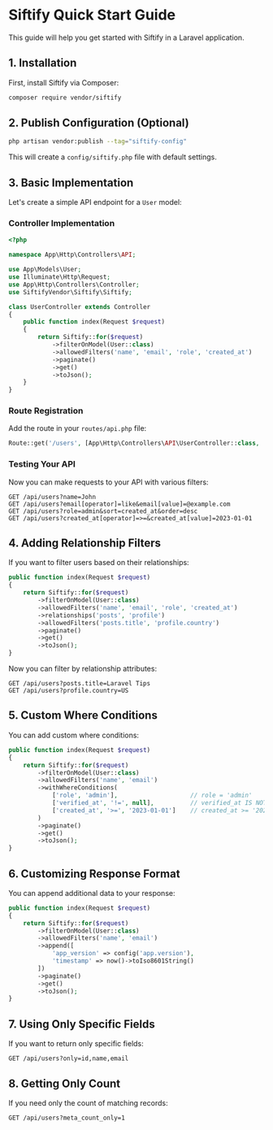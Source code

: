 # Siftify Quick Start Guide

This guide will help you get started with Siftify in a Laravel application.

## 1. Installation

First, install Siftify via Composer:

```bash
composer require vendor/siftify
```

## 2. Publish Configuration (Optional)

```bash
php artisan vendor:publish --tag="siftify-config"
```

This will create a `config/siftify.php` file with default settings.

## 3. Basic Implementation

Let's create a simple API endpoint for a `User` model:

### Controller Implementation

```php
<?php

namespace App\Http\Controllers\API;

use App\Models\User;
use Illuminate\Http\Request;
use App\Http\Controllers\Controller;
use SiftifyVendor\Siftify\Siftify;

class UserController extends Controller
{
    public function index(Request $request)
    {
        return Siftify::for($request)
            ->filterOnModel(User::class)
            ->allowedFilters('name', 'email', 'role', 'created_at')
            ->paginate()
            ->get()
            ->toJson();
    }
}
```

### Route Registration

Add the route in your `routes/api.php` file:

```php
Route::get('/users', [App\Http\Controllers\API\UserController::class, 'index']);
```

### Testing Your API

Now you can make requests to your API with various filters:

```
GET /api/users?name=John
GET /api/users?email[operator]=like&email[value]=@example.com
GET /api/users?role=admin&sort=created_at&order=desc
GET /api/users?created_at[operator]=>=&created_at[value]=2023-01-01
```

## 4. Adding Relationship Filters

If you want to filter users based on their relationships:

```php
public function index(Request $request)
{
    return Siftify::for($request)
        ->filterOnModel(User::class)
        ->allowedFilters('name', 'email', 'role', 'created_at')
        ->relationships('posts', 'profile')
        ->allowedFilters('posts.title', 'profile.country')
        ->paginate()
        ->get()
        ->toJson();
}
```

Now you can filter by relationship attributes:

```
GET /api/users?posts.title=Laravel Tips
GET /api/users?profile.country=US
```

## 5. Custom Where Conditions

You can add custom where conditions:

```php
public function index(Request $request)
{
    return Siftify::for($request)
        ->filterOnModel(User::class)
        ->allowedFilters('name', 'email')
        ->withWhereConditions(
            ['role', 'admin'],                    // role = 'admin'
            ['verified_at', '!=', null],          // verified_at IS NOT NULL
            ['created_at', '>=', '2023-01-01']    // created_at >= '2023-01-01'
        )
        ->paginate()
        ->get()
        ->toJson();
}
```

## 6. Customizing Response Format

You can append additional data to your response:

```php
public function index(Request $request)
{
    return Siftify::for($request)
        ->filterOnModel(User::class)
        ->allowedFilters('name', 'email')
        ->append([
            'app_version' => config('app.version'),
            'timestamp' => now()->toIso8601String()
        ])
        ->paginate()
        ->get()
        ->toJson();
}
```

## 7. Using Only Specific Fields

If you want to return only specific fields:

```
GET /api/users?only=id,name,email
```

## 8. Getting Only Count

If you need only the count of matching records:

```
GET /api/users?meta_count_only=1
```
